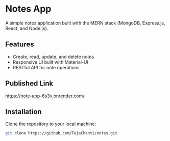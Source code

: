 # Notes App

A simple notes application built with the MERN stack (MongoDB, Express.js, React, and Node.js).

## Features

- Create, read, update, and delete notes
- Responsive UI built with Material-UI
- RESTful API for note operations

## Published Link

https://note-app-6s3v.onrender.com/

## Installation

Clone the repository to your local machine:

```sh
git clone https://github.com/TejaChanti/notes.git

